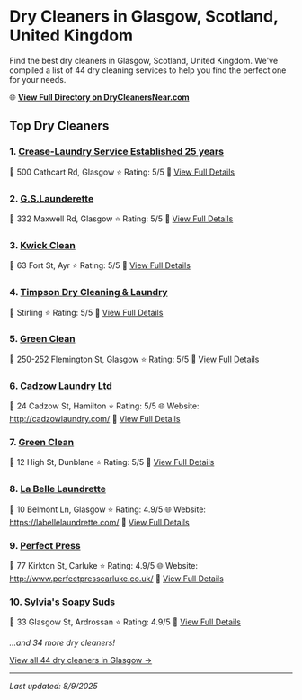 # Dry Cleaners in Glasgow, Scotland, United Kingdom

Find the best dry cleaners in Glasgow, Scotland, United Kingdom. We've compiled a list of 44 dry cleaning services to help you find the perfect one for your needs.

🌐 **[View Full Directory on DryCleanersNear.com](https://drycleanersnear.com/city/United%20Kingdom/Scotland/Glasgow)**

## Top Dry Cleaners

### 1. [Crease-Laundry Service Established 25 years](https://drycleanersnear.com/dryCleaner/689408affa09c6c0709d947d/crease-laundry-service-established-25-years)
📍 500 Cathcart Rd, Glasgow
⭐ Rating: 5/5
🔗 [View Full Details](https://drycleanersnear.com/dryCleaner/689408affa09c6c0709d947d/crease-laundry-service-established-25-years)

### 2. [G.S.Launderette](https://drycleanersnear.com/dryCleaner/689408bffa09c6c0709d9651/g-s-launderette)
📍 332 Maxwell Rd, Glasgow
⭐ Rating: 5/5
🔗 [View Full Details](https://drycleanersnear.com/dryCleaner/689408bffa09c6c0709d9651/g-s-launderette)

### 3. [Kwick Clean](https://drycleanersnear.com/dryCleaner/689408c0fa09c6c0709d966f/kwick-clean)
📍 63 Fort St, Ayr
⭐ Rating: 5/5
🔗 [View Full Details](https://drycleanersnear.com/dryCleaner/689408c0fa09c6c0709d966f/kwick-clean)

### 4. [Timpson Dry Cleaning & Laundry](https://drycleanersnear.com/dryCleaner/689408d8fa09c6c0709d9739/timpson-dry-cleaning-laundry)
📍 Stirling
⭐ Rating: 5/5
🔗 [View Full Details](https://drycleanersnear.com/dryCleaner/689408d8fa09c6c0709d9739/timpson-dry-cleaning-laundry)

### 5. [Green Clean](https://drycleanersnear.com/dryCleaner/689408eafa09c6c0709d97ef/green-clean)
📍 250-252 Flemington St, Glasgow
⭐ Rating: 5/5
🔗 [View Full Details](https://drycleanersnear.com/dryCleaner/689408eafa09c6c0709d97ef/green-clean)

### 6. [Cadzow Laundry Ltd](https://drycleanersnear.com/dryCleaner/689408fdfa09c6c0709d987f/cadzow-laundry-ltd)
📍 24 Cadzow St, Hamilton
⭐ Rating: 5/5
🌐 Website: http://cadzowlaundry.com/
🔗 [View Full Details](https://drycleanersnear.com/dryCleaner/689408fdfa09c6c0709d987f/cadzow-laundry-ltd)

### 7. [Green Clean](https://drycleanersnear.com/dryCleaner/68940951fa09c6c0709d9b6a/green-clean)
📍 12 High St, Dunblane
⭐ Rating: 5/5
🔗 [View Full Details](https://drycleanersnear.com/dryCleaner/68940951fa09c6c0709d9b6a/green-clean)

### 8. [La Belle Laundrette](https://drycleanersnear.com/dryCleaner/689408b3fa09c6c0709d94f6/la-belle-laundrette)
📍 10 Belmont Ln, Glasgow
⭐ Rating: 4.9/5
🌐 Website: https://labellelaundrette.com/
🔗 [View Full Details](https://drycleanersnear.com/dryCleaner/689408b3fa09c6c0709d94f6/la-belle-laundrette)

### 9. [Perfect Press](https://drycleanersnear.com/dryCleaner/689408b6fa09c6c0709d956d/perfect-press)
📍 77 Kirkton St, Carluke
⭐ Rating: 4.9/5
🌐 Website: http://www.perfectpresscarluke.co.uk/
🔗 [View Full Details](https://drycleanersnear.com/dryCleaner/689408b6fa09c6c0709d956d/perfect-press)

### 10. [Sylvia's Soapy Suds](https://drycleanersnear.com/dryCleaner/689408dafa09c6c0709d9760/sylvia-s-soapy-suds)
📍 33 Glasgow St, Ardrossan
⭐ Rating: 4.9/5
🔗 [View Full Details](https://drycleanersnear.com/dryCleaner/689408dafa09c6c0709d9760/sylvia-s-soapy-suds)


*...and 34 more dry cleaners!*

[View all 44 dry cleaners in Glasgow →](https://drycleanersnear.com/city/United%20Kingdom/Scotland/Glasgow)

---

*Last updated: 8/9/2025*
